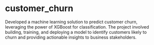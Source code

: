 # customer_churn
Developed a machine learning solution to predict customer churn, leveraging the power of XGBoost for classification. The project involved building, training, and deploying a model to identify customers likely to churn and providing actionable insights to business stakeholders.
